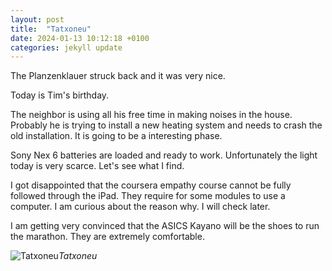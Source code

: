 ```yaml
---
layout: post
title:  "Tatxoneu"
date: 2024-01-13 10:12:18 +0100
categories: jekyll update
---
```


The Planzenklauer struck back and it was very nice.   

Today is Tim's birthday.   

The neighbor is using all his free time in making noises in the house. Probably he is trying to install a new heating system and needs to crash the old installation. It is going to be a interesting phase.   

Sony Nex 6 batteries are loaded and ready to work. Unfortunately the light today is very scarce. Let's see what I find.   

I got disappointed that the coursera empathy course cannot be fully followed through the iPad. They require for some modules to use a computer. I am curious about the reason why. I will check later.  

I am getting very convinced that the ASICS Kayano will be the shoes to run the marathon. They are extremely comfortable.


![Tatxoneu](https://lh3.googleusercontent.com/pw/ABLVV86KpDLvvp53UcayHkP3c3jY77ZGXP0XIGgDjDm3nTHUqxes0KIJ32Hd9BQnd36JZOK9fV5nVTHHli06_a5CNFZM-wg-xSRkwWH6sI4MDSsddz20fZM=w2400)*Tatxoneu*&nbsp;



[jekyll-docs]: https://jekyllrb.com/docs/home
[jekyll-gh]:   https://github.com/jekyll/jekyll
[jekyll-talk]: https://talk.jekyllrb.com/
